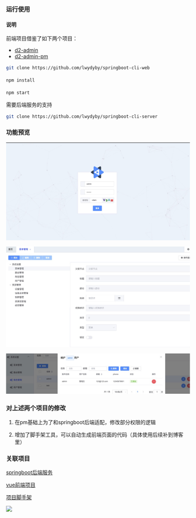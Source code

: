 ### 运行使用
#### 说明
前端项目借鉴了如下两个项目：
  - [d2-admin](https://github.com/d2-projects/d2-admin)
  - [d2-admin-pm](https://github.com/wjkang/d2-admin-pm.git)

```bash
git clone https://github.com/lwydyby/springboot-cli-web

npm install

npm start
```
需要后端服务的支持
```bash
git clone https://github.com/lwydyby/springboot-cli-server
```
### 功能预览
![](img/login.jpg)

![](img/menu.png)

![](img/role.png)

### 对上述两个项目的修改

1. 在pm基础上为了和springboot后端适配，修改部分权限的逻辑

2. 增加了脚手架工具，可以自动生成前端页面的代码（具体使用后续补到博客里）

### 关联项目

[springboot后端服务](https://github.com/lwydyby/springboot-cli-server)

[vue前端项目](https://github.com/lwydyby/springboot-cli-web)

[项目脚手架](https://github.com/lwydyby/springboot-cli-generator)


<a href="https://github.com/d2-projects/d2-admin" target="_blank"><img src="https://raw.githubusercontent.com/FairyEver/d2-admin/master/doc/image/d2-admin@2x.png" width="200"></a>